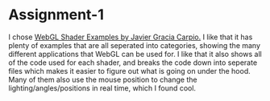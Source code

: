 # Assignment-1

I chose [WebGL Shader Examples by Javier Gracia Carpio.](https://webgl-shaders.com/) I like that it has plenty of examples that are all seperated into categories, showing the many different applications that WebGL can be used for. I like that it also shows all of the code used for each shader, and breaks the code down into seperate files which makes it easier to figure out what is going on under the hood. Many of them also use the mouse position to change the lighting/angles/positions in real time, which I found cool.
